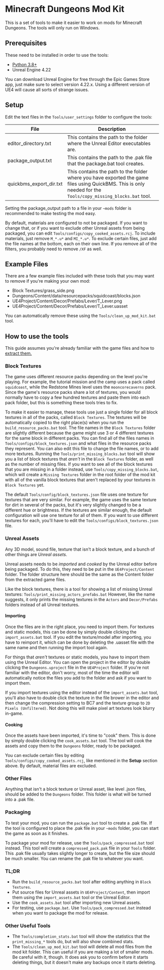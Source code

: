 # Minecraft Dungeons Mod Kit

This is a set of tools to make it easier to work on mods for Minecraft Dungeons. The tools will only run on Windows.

## Prerequisites

These need to be installed in order to use the tools:

- [Python 3.8+](https://www.microsoft.com/en-us/p/python-38/9mssztt1n39l)
- Unreal Engine 4.22

You can download Unreal Engine for free through the Epic Games Store app, just make sure to select version 4.22.x. Using a different version of UE4 will cause all sorts of strange issues.

## Setup

Edit the text files in the `Tools/user_settings` folder to configure the tools:

| File                    | Description   |
| ----------------------- | ------------- |
| editor_directory.txt    | This contains the path to the folder where the Unreal Editor executables are. |
| package_output.txt      | This contains the path to the .pak file that the package.bat tool creates. |
| quickbms_export_dir.txt | This contains the path to the folder where you have exported the game files using QuickBMS. This is only needed for the `Tools/copy_missing_blocks.bat` tool. |

Setting the package_output path to a file in your `~mods` folder is recommended to make testing the mod easy.

By default, materials are configured to not be packaged. If you want to change that, or if you want to exclude other Unreal assets from being packaged, you can edit `Tools/configs/copy_cooked_assets.rcj`. To include materials, just remove `M_*.u*` and `MI_*.u*`. To exclude certain files, just add the file names at the bottom, each on their own line. If you remove all of the filters, you probably need to remove `/XF` as well.

## Example Files

There are a few example files included with these tools that you may want to remove if you're making your own mod:

- Block Textures/grass_side.png
- Dungeons/Content/data/resourcepacks/squidcoast/blocks.json
- UE4Project/Content/Decor/Prefabs/Lever/T_Lever.png
- UE4Project/Content/Decor/Prefabs/Lever/T_Lever.uasset

You can automatically remove these using the `Tools/clean_up_mod_kit.bat` tool.

## How to use the tools

This guide assumes you're already familiar with the game files and how to [extract them.](https://docs.dungeonsworkshop.net/creatingmods/#extracting-game-files)

### Block Textures

The game uses different resource packs depending on the level you're playing. For example, the tutorial mission and the camp uses a pack called `squidcoast`, while the Redstone Mines level uses the `mooncorecaverns` pack. Since the game's resource packs share a lot of textures, you would normally have to copy a few hundred textures and paste them into each pack folder, but this is something these tools tries to fix.

To make it easier to manage, these tools use just a single folder for all block textures in all of the packs, called `Block Textures`. The textures will be automatically copied to the right place(s) when you run the `build_resource_packs.bat` tool. The file names in the `Block Textures` folder are slightly different because the game might use 3 or 4 different textures for the same block in different packs. You can find all of the files names in `Tools/configs/block_textures.json` and what files in the resource packs they represent. You can also edit this file to change the file names, or to add more textures. Running the `Tools/print_missing_blocks.bat` tool will show you a list of block textures that *aren't* in the `Block Textures` folder, as well as the number of missing files. If you want to see all of the block textures that you are missing in a folder instead, use `Tools/copy_missing_blocks.bat`, which will create a `Missing Textures` folder in the root folder of the mod kit with all of the vanilla block textures that aren't replaced by your textures in `Block Textures` yet.

The default `Tools/config/block_textures.json` file uses one texture for textures that are very similar. For example, the game uses the same texture for dirt in several of the packs, but it's very slightly changed to be a different hue or brightness. If the textures are similar enough, the default configuration will use one texture for all of them. If you want to use different textures for each, you'll have to edit the `Tools/configs/block_textures.json` file.

### Unreal Assets

Any 3D model, sound file, texture that isn't a block texture, and a bunch of other things are *Unreal assets*.

Unreal assets needs to be *imported* and *cooked* by the Unreal editor before being packaged. To do this, they need to be put in the `UE4Project/Content` folder. The folder structure here should be the same as the Content folder from the extracted game files.

Like the block textures, there is a tool for showing a list of missing Unreal textures: `Tools/print_missing_actors_prefabs.bat` However, like the name suggests, it only prints the missing textures in the `Actors` and `Decor/Prefabs` folders instead of all Unreal textures.

#### Importing

Once the files are in the right place, you need to import them. For textures and static models, this can be done by simply double clicking the `import_assets.bat` tool. If you edit the texture/model after importing, you have to reimport it, which can be done by deleting the .uasset file with the same name and then running the import tool again.

For things that *aren't* textures or static models, you have to import them using the Unreal Editor. You can open the project in the editor by double clicking the `Dungeons.uproject` file in the `UE4Project` folder. If you're not familiar with the editor, don't worry, most of the time the editor will automatically notice the files you add to the folder and ask if you want to import them.

If you import textures using the editor instead of the `import_assets.bat` tool, you'll also have to double click the texture in the file brower in the editor and then change the compression setting to BC7 and the texture group to `2D Pixels (Unfiltered)`. Not doing this will make pixel art textures look blurry in-game.

#### Cooking

Once the assets have been imported, it's time to "cook" them. This is done by simply double clicking the `cook_assets.bat` tool. The tool will cook the assets and copy them to the `Dungeons` folder, ready to be packaged.

You can exclude certain files by editing `Tools/configs/copy_cooked_assets.rcj`, like mentioned in the **Setup** section above. By default, material files are excluded.

### Other Files

Anything that isn't a block texture or Unreal asset, like level .json files, should be added to the `Dungeons` folder. This folder is what will be turned into a .pak file.

### Packaging

To test your mod, you can run the `package.bat` tool to create a .pak file. If the tool is configured to place the .pak file in your `~mods` folder, you can start the game as soon as it finishes.

To package your mod for release, use the `Tools/pack_compressed.bat` tool instead. This tool will create a `compressed_pack.pak` file in your `Tools` folder. This .pak file usually takes slightly longer to create, but the file size should be much smaller. You can rename the .pak file to whatever you want.

### TL;DR

- Run the `build_resource_packs.bat` tool after editing anything in `Block Textures`.
- Put source files for Unreal assets in `UE4Project/Content`, then import them using the `import_assets.bat` tool or the Unreal Editor.
- Use the `cook_assets.bat` tool after importing new Unreal assets.
- For testing, use `package.bat`. Use `Tools/pack_compressed.bat` instead when you want to package the mod for release.

### Other Useful Tools

- The `Tools/completion_stats.bat` tool will show the statistics that the `print_missing_*` tools do, but will also show combined stats.
- The `Tools/clean_up_mod_kit.bat` tool will delete all mod files from the mod kit folder. This can useful if you are making a lot of smaller mods. Be careful with it, though. It does ask you to confirm before it starts deleting things, but it doesn't make any backups once it starts deleting.